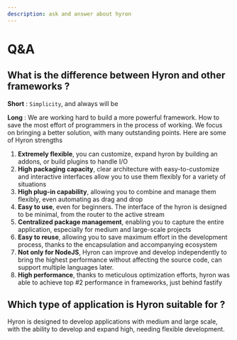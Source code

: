 ```yaml
---
description: ask and answer about hyron
---
```


# Q&A

## What is the difference between Hyron and other frameworks ?

**Short** : `Simplicity`, and always will be

**Long** : We are working hard to build a more powerful framework. How to save the most effort of programmers in the process of working. We focus on bringing a better solution, with many outstanding points. Here are some of Hyron strengths

1. **Extremely flexible**, you can customize, expand hyron by building an addons, or build plugins to handle I/O
2. **High packaging capacity**, clear architecture with easy-to-customize and interactive interfaces allow you to use them flexibly for a variety of situations
3. **High plug-in capability**, allowing you to combine and manage them flexibly, even automating as drag and drop
4. **Easy to use**, even for beginners. The interface of the hyron is designed to be minimal, from the router to the active stream
5. **Centralized package management**, enabling you to capture the entire application, especially for medium and large-scale projects
6. **Easy to reuse**, allowing you to save maximum effort in the development process, thanks to the encapsulation and accompanying ecosystem
7. **Not only for NodeJS**, Hyron can improve and develop independently to bring the highest performance without affecting the source code, can support multiple languages later.
8. **High performance**, thanks to meticulous optimization efforts, hyron was able to achieve top \#2 performance in frameworks, just behind fastify

## Which type of application is Hyron suitable for ?

Hyron is designed to develop applications with medium and large scale, with the ability to develop and expand high, needing flexible development.





